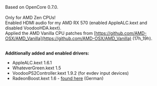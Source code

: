 Based on OpenCore 0.7.0.<br/><br/>
Only for AMD Zen CPUs!<br/>
Enabled HDMI audio for my AMD RX 570 (enabled AppleALC.kext and disabled VoodooHDA.kext).<br/>
Applied the AMD Vanilla CPU patches from [https://github.com/AMD-OSX/AMD_Vanilla](https://github.com/AMD-OSX/AMD_Vanilla) (17h_19h).<br/><br/>

**Additionally added and enabled drivers:**<br/>
- AppleALC.kext 1.6.1
- WhateverGreen.kext 1.5
- VoodooPS2Controller.kext 1.9.2 (for evdev input devices)
- RadeonBoost.kext 1.6 - [found here](https://www.hackintosh-forum.de/forum/thread/47791-radeonboost-kext-benchmark-scores-wie-am-echten-mac-unter-windows/) (German)
